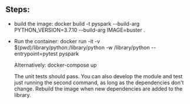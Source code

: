## Steps:

- build the image:
  docker build -t pyspark --build-arg PYTHON_VERSION=3.7.10 --build-arg IMAGE=buster .
- Run the container:
  docker run -it -v $(pwd)/library/python:/library/python -w /library/python --entrypoint=pytest pyspark

  Alternatively: docker-compose up

  The unit tests should pass. You can also develop the module and test just running the second command, as long as the dependencies don't change. Rebuild the image when new dependencies are added to the library.
